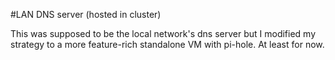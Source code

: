 #LAN DNS server (hosted in cluster)

This was supposed to be the local network's dns server but I modified my strategy to a more feature-rich standalone VM
with pi-hole. At least for now.
